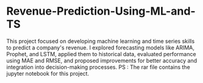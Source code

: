 # Revenue-Prediction-Using-ML-and-TS
This project focused on developing machine learning and time series skills to predict a company's revenue. I explored forecasting models like ARIMA, Prophet, and LSTM, applied them to historical data, evaluated performance using MAE and RMSE, and proposed improvements for better accuracy and integration into decision-making processes.
PS : The rar file contains the jupyter notebook for this project.
